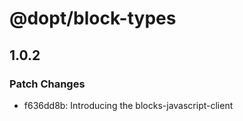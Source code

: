 # @dopt/block-types

## 1.0.2

### Patch Changes

- f636dd8b: Introducing the blocks-javascript-client
